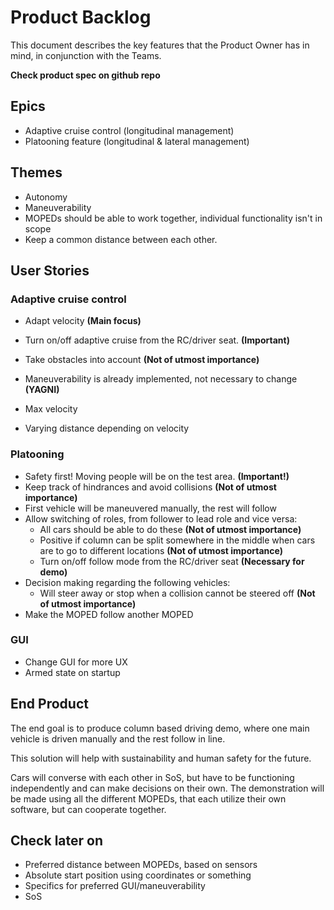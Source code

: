 # Product Backlog

This document describes the key features that the Product Owner has in mind, in conjunction with the Teams.

**Check product spec on github repo**

## Epics

- Adaptive cruise control (longitudinal management)
- Platooning feature (longitudinal & lateral management)

## Themes

- Autonomy
- Maneuverability
- MOPEDs should be able to work together, individual functionality isn't in scope
- Keep a common distance between each other.

## User Stories

### Adaptive cruise control

- Adapt velocity **(Main focus)**
- Turn on/off adaptive cruise from the RC/driver seat. **(Important)**
- Take obstacles into account **(Not of utmost importance)**
- Maneuverability is already implemented, not necessary to change **(YAGNI)**

- Max velocity
- Varying distance depending on velocity

### Platooning

- Safety first! Moving people will be on the test area. **(Important!)**
- Keep track of hindrances and avoid collisions **(Not of utmost importance)**
- First vehicle will be maneuvered manually, the rest will follow
- Allow switching of roles, from follower to lead role and vice versa:
    - All cars should be able to do these **(Not of utmost importance)**
    - Positive if column can be split somewhere in the middle when cars are to go to different locations **(Not of utmost importance)**
    - Turn on/off follow mode from the RC/driver seat **(Necessary for demo)**
- Decision making regarding the following vehicles:
    - Will steer away or stop when a collision cannot be steered off **(Not of utmost importance)**
- Make the MOPED follow another MOPED

### GUI

- Change GUI for more UX
- Armed state on startup

## End Product

The end goal is to produce column based driving demo, where one main vehicle is driven manually and the rest follow in line.

This solution will help with sustainability and human safety for the future.

Cars will converse with each other in SoS, but have to be functioning independently and can make decisions on their own. The demonstration will be made using all the different MOPEDs, that each utilize their own software, but can cooperate together.

## Check later on

- Preferred distance between MOPEDs, based on sensors
- Absolute start position using coordinates or something
- Specifics for preferred GUI/maneuverability
- SoS